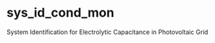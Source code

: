 sys_id_cond_mon
===============

System Identification for Electrolytic Capacitance in Photovoltaic Grid

